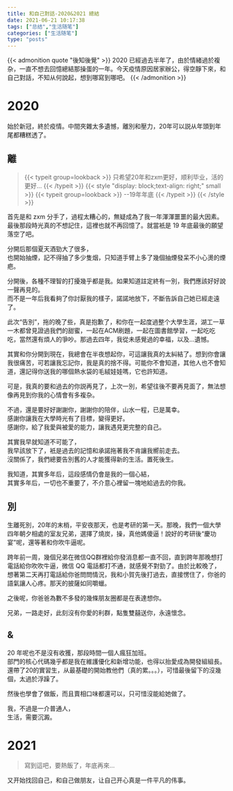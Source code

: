 ```yaml
---
title: 和自己對話-2020&2021 總結
date: 2021-06-21 10:17:38
tags: ["总结","生活随笔"]
categories: ["生活随笔"]
type: "posts"
---
```


{{< admonition quote "後知後覺" >}}
2020 已經過去半年了，由於情緒過於複杂，一直不想去回憶總結那操蛋的一年。今天疫情原因居家辦公，得空靜下來，和自己對話，不知从何說起，想到哪寫到哪吧。
{{< /admonition >}}

<!--more-->

# 2020
始於新冠，終於疫情。中間夾雜太多遺憾，離別和壓力，20年可以説从年頭到年尾都糟糕透了。

## 離

>{{< typeit group=lookback >}}
  只希望20年和zxm更好，顺利毕业，活的更好...
{{< /typeit >}}
{{< style "display: block;text-align: right;" small >}}
  {{< typeit group=lookback >}}
  --19年年底
  {{< /typeit >}}
{{< /style >}}


首先是和 zxm 分手了，過程太糟心的，無疑成為了我一年渾渾噩噩的最大因素。  
最後那段時光真的不想記住，這裡也就不再回憶了。就當衹是 19 年底最後的願望落空了吧。  

分開后那個夏天酒勁大了很多，  
也開始抽煙，記不得抽了多少隻烟，只知道手臂上多了幾個抽煙發呆不小心燙的煙疤。  

分開後，各種不理智的打擾幾乎都是我。如果知道註定終有一別，我們應該好好說一聲再見的。  
而不是一年后我看夠了你討厭我的樣子，諾諾地放下，不斷告訴自己她已經走遠了。  

此次“告別”，拖的晚了些，真是抱歉了，和你在一起度過整个大學生涯，湖工一草一木都曾見證過我們的甜蜜，一起在ACM刷題，一起在圖書館學習，一起吃吃吃，當然還有煩人的爭吵。那過去四年，我從未感覺過的幸福，以及...遺憾。  

其實和你分開到現在，我總會在半夜想起你，可這讓我真的太糾結了。想到你會讓我很痛苦，可若讓我忘記你，我是真的捨不得。可能你不會知道，其他人也不會知道，還記得你送我的哪個熱水袋的毛絨娃娃嗎，它也許知道。  

可是，我真的要和過去的你説再見了，上次一別，希望往後不要再見面了，無法想像再見到你我的心情會有多複杂。  

不過，還是要好好謝謝你，謝謝你的陪伴，山水一程，已是萬幸。  
感謝你讓我在大學時光有了目標，變得更好。  
感謝你，給了我愛與被愛的能力，讓我遇見更完整的自己。  

其實我早就知道不可能了，  
我早該放下了，衹是過去的記憶和承諾拖著我不肯讓我嚮前走去。  
沒關係了，我們總要告別舊的人才能獲得新的生活。置死後生。  

我知道，其實多年后，這段感情仍會是我的一個心結，  
其實多年后，一切也不重要了，不介意心裡留一塊地給過去的你我。  

## 別
生離死別，20年的末梢，平安夜那天，也是考研的第一天。那晚，我們一個大學四年朝夕相處的室友兄弟，選擇了燒炭，操，真他媽傻逼！說好的考研後“慶功宴”呢，還等著和你吹牛逼呢。  

跨年前一周，幾個兄弟在微信QQ群裡給你發消息都一直不回，直到跨年那晚想打電話給你吹吹牛逼，微信 QQ 電話都打不通，就感覺不對勁了。由於比較晚了，想著第二天再打電話給你爸問問情況，我和小賀先後打過去，直接愣住了，你爸的語氣讓人心疼。那天的披薩如同嚼蠟。  

之後呢，你爸爸為數不多發的幾條朋友圈都是在表達想你。  

兄弟，一路走好，此刻沒有你愛的利群，點隻雙囍送你，永遠懷念。  

## &
20 年呢也不是沒有收獲，那段時間一個人瘋狂加班。  
部門的核心代碼幾乎都是我在維護優化和新增功能，也得以抬愛成為開發組組長。  
還帶了20的實習生，从最基礎的開始教他們（真的累。。。），可惜最後留下的沒幾個，太過於浮躁了。  

然後也學會了做飯，而且賣相口味都還可以，只可惜沒能給她做了。  

我，不過是一介普通人，  
生活，需要沉澱。  

# 2021
> 寫到這吧，要熱飯了，年底再來...  

又开始找回自己，和自己做朋友，让自己开心真是一件平凡的伟事。  